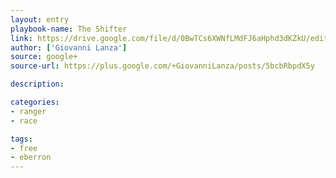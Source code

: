 ```yaml
---
layout: entry
playbook-name: The Shifter
link: https://drive.google.com/file/d/0BwTCs6XWNfLMdFJ6aHphd3dKZkU/edit?usp=sharing
author: ['Giovanni Lanza']
source: google+
source-url: https://plus.google.com/+GiovanniLanza/posts/5bcbRbpdX5y

description:

categories:
- ranger
- race

tags:
- free
- eberron
---
```

